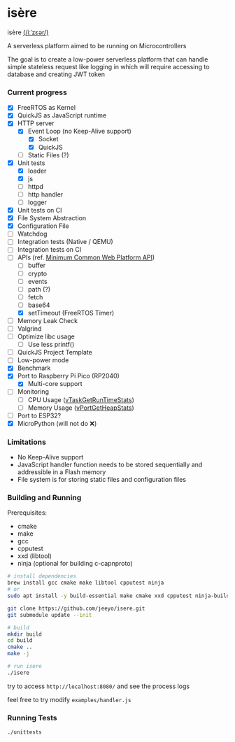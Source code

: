 # isère

isère [(/iːˈzɛər/)](https://translate.google.com/translate_tts?ie=UTF-8&client=tw-ob&tl=fr&q=Isère)

A serverless platform aimed to be running on Microcontrollers

The goal is to create a low-power serverless platform that can handle simple stateless request like logging in which will require accessing to database and creating JWT token

### Current progress

- [x] FreeRTOS as Kernel
- [x] QuickJS as JavaScript runtime
- [x] HTTP server
  - [x] Event Loop (no Keep-Alive support)
    - [x] Socket
    - [x] QuickJS
  - [ ] Static Files (?)
- [x] Unit tests
  - [x] loader
  - [x] js
  - [ ] httpd
  - [ ] http handler
  - [ ] logger
- [x] Unit tests on CI
- [x] File System Abstraction
- [x] Configuration File
- [ ] Watchdog
- [ ] Integration tests (Native / QEMU)
- [ ] Integration tests on CI
- [ ] APIs (ref. [Minimum Common Web Platform API](https://common-min-api.proposal.wintercg.org/))
  - [ ] buffer
  - [ ] crypto
  - [ ] events
  - [ ] path (?)
  - [ ] fetch
  - [ ] base64
  - [x] setTimeout (FreeRTOS Timer)
- [ ] Memory Leak Check
- [ ] Valgrind
- [ ] Optimize libc usage
  - [ ] Use less printf()
- [ ] QuickJS Project Template
- [ ] Low-power mode
- [x] Benchmark
- [x] Port to Raspberry Pi Pico (RP2040)
  - [x] Multi-core support
- [ ] Monitoring
  - [ ] CPU Usage ([vTaskGetRunTimeStats](https://www.freertos.org/rtos-run-time-stats.html))
  - [ ] Memory Usage ([vPortGetHeapStats](https://www.freertos.org/a00111.html))
- [ ] Port to ESP32?
- [x] MicroPython (will not do ❌)

### Limitations

- No Keep-Alive support
- JavaScript handler function needs to be stored sequentially and addressible in a Flash memory
- File system is for storing static files and configuration files

### Building and Running

Prerequisites:
- cmake
- make
- gcc
- cpputest
- xxd (libtool)
- ninja (optional for building c-capnproto)

```sh
# install dependencies
brew install gcc cmake make libtool cpputest ninja
# or
sudo apt install -y build-essential make cmake xxd cpputest ninja-build

git clone https://github.com/jeeyo/isere.git
git submodule update --init

# build
mkdir build
cd build
cmake ..
make -j

# run isere
./isere
```

try to access `http://localhost:8080/` and see the process logs  
  
feel free to try modify `examples/handler.js`

### Running Tests

```sh
./unittests
```
